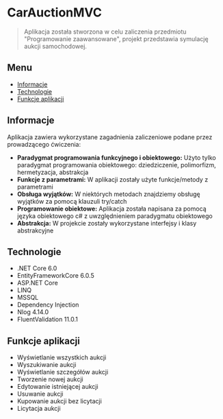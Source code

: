 # CarAuctionMVC
> Aplikacja została stworzona w celu zaliczenia przedmiotu "Programowanie zaawansowane", projekt przedstawia symulację aukcji samochodowej.

## Menu
* [Informacje](#informacje)
* [Technologie](#technologie)
* [Funkcje aplikacji](#funkcje-aplikacji)

## Informacje
Aplikacja zawiera wykorzystane zagadnienia zaliczeniowe podane przez prowadzącego ćwiczenia:
* **Paradygmat programowania funkcyjnego i obiektowego:** Użyto tylko paradygmat programowania obiektowego: dziedziczenie, polimorfizm, hermetyzacja, abstrakcja
* **Funkcje z parametrami:** W aplikacji zostały użyte funkcje/metody z parametrami
* **Obsługa wyjątków:** W niektórych metodach znajdziemy obsługę wyjątków za pomocą klauzuli try/catch
* **Programowanie obiektowe:** Aplikacja została napisana za pomocą języka obiektowego c# z uwzględnieniem paradygmatu obiektowego
* **Abstrakcja:** W projekcie zostały wykorzystane interfejsy i klasy abstrakcyjne


## Technologie
* .NET Core 6.0 
* EntityFrameworkCore 6.0.5
* ASP.NET Core
* LINQ
* MSSQL
* Dependency Injection
* Nlog 4.14.0
* FluentValidation 11.0.1


## Funkcje aplikacji
* Wyświetlanie wszystkich aukcji
* Wyszukiwanie aukcji
* Wyświetlanie szczegółów aukcji
* Tworzenie nowej aukcji
* Edytowanie istniejącej aukcji
* Usuwanie aukcji
* Kupowanie aukcji bez licytacji
* Licytacja aukcji



